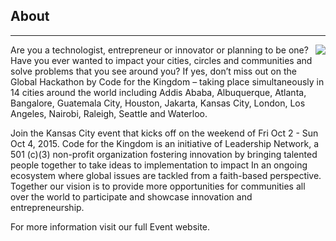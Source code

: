 ﻿## About
---
<img src="{{assets}}/images/earth.jpg" style="float:right"/>

Are you a technologist, entrepreneur or innovator or planning to be one?
Have you ever wanted to impact your cities, circles and communities and
solve problems that you see around you? If yes, don’t miss out on the
Global Hackathon by Code for the Kingdom – taking place simultaneously
in 14 cities around the world including Addis Ababa, Albuquerque,
Atlanta, Bangalore, Guatemala City, Houston, Jakarta, Kansas City,
London, Los Angeles, Nairobi, Raleigh, Seattle and Waterloo.

Join the Kansas City event that kicks off on the weekend of Fri Oct 2 -
Sun Oct 4, 2015. Code for the Kingdom is an initiative of Leadership
Network, a 501 (c)(3) non-profit organization fostering innovation by
bringing talented people together to take ideas to implementation to
impact In an ongoing ecosystem where global issues are tackled from a
faith-based perspective. Together our vision is to provide more
opportunities for communities all over the world to participate and
showcase innovation and entrepreneurship.

For more information visit our full Event website. 


